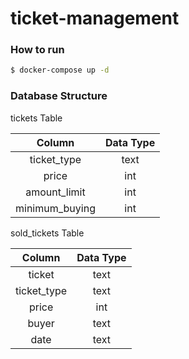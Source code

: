 # ticket-management

### How to run
```bash
$ docker-compose up -d
```

### Database Structure
tickets Table

|Column|Data Type|
|:---:|:----:|  
|ticket_type|text|
|price|int|
|amount_limit|int|
|minimum_buying|int|

sold_tickets Table

|Column|Data Type|
|:---:|:----:|  
|ticket|text|
|ticket_type|text|
|price|int|
|buyer|text|
|date|text|

